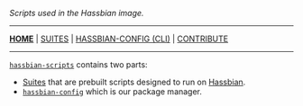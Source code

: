 _Scripts used in the Hassbian image._

***

[**HOME**](/hassbian-scripts/) | [SUITES](/hassbian-scripts/suites) | [HASSBIAN-CONFIG (CLI)](/hassbian-scripts/cli) | [CONTRIBUTE](/hassbian-scripts/contribute)

***

[`hassbian-scripts`](https://github.com/home-assistant/hassbian-scripts) contains two parts:

- [Suites](/hassbian-scripts/suites) that are prebuilt scripts designed to run on [Hassbian](https://github.com/home-assistant/pi-gen).
- [`hassbian-config`](/hassbian-scripts/cli) which is our package manager.
